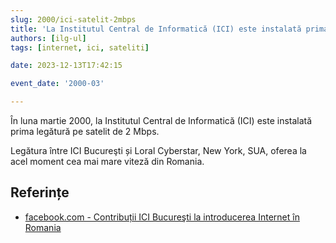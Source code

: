 ```yaml
---
slug: 2000/ici-satelit-2mbps
title: 'La Institutul Central de Informatică (ICI) este instalată prima legătură pe satelit de 2 Mbps'
authors: [ilg-ul]
tags: [internet, ici, sateliti]

date: 2023-12-13T17:42:15

event_date: '2000-03'

---
```


În luna martie 2000, la Institutul Central de Informatică (ICI) este instalată prima legătură pe satelit de 2 Mbps.

<!-- truncate -->

Legătura între ICI Bucureşti și Loral Cyberstar, New York, SUA, oferea
la acel moment cea mai mare viteză din Romania.

## Referințe

- [facebook.com - Contribuții ICI Bucureşti la introducerea Internet în Romania](https://www.facebook.com/ICIBucuresti/posts/3488728511216217/)
